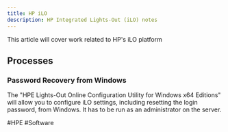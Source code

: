 ```yaml
---
title: HP iLO
description: HP Integrated Lights-Out (iLO) notes
---
```


This article will cover work related to HP's iLO platform

## Processes

### Password Recovery from Windows

The "HPE Lights-Out Online Configuration Utility for Windows x64 Editions" will allow you to configure iLO settings, including resetting the login password, from Windows. It has to be run as an administrator on the server.

#HPE #Software
